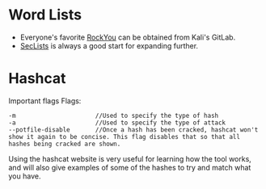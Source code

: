 # Word Lists

* Everyone's favorite [RockYou](https://gitlab.com/kalilinux/packages/wordlists/blob/kali/master/rockyou.txt.gz) can be obtained from Kali's GitLab.
* [SecLists](https://github.com/danielmiessler/SecLists) is always a good start for expanding further.

# Hashcat
 Important flags Flags:
    
    -m                      //Used to specify the type of hash
    -a                      //Used to specify the type of attack
    --potfile-disable       //Once a hash has been cracked, hashcat won't show it again to be concise. This flag disables that so that all hashes being cracked are shown.

Using the hashcat website is very useful for learning how the tool works, and will also give examples of some of the hashes to try and match what you have.